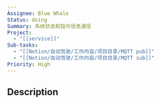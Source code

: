 ```yaml
---
Assignee: Blue Whale
Status: doing
Summary: 系统状态和指令信息通信
Project:
  - "[[service]]"
Sub-tasks:
  - "[[Notion/自动驾驶/工作内容/项目目录/MQTT pub]]"
  - "[[Notion/自动驾驶/工作内容/项目目录/MQTT sub]]"
Priority: High
---
```

## Description